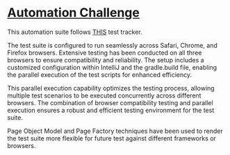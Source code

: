 # <u> Automation Challenge </u>

This automation suite follows [THIS](https://docs.google.com/spreadsheets/d/1xfVrCSVfsmKX8-mgEvxGOfKtDdXz4gK5cTZg8T5Ipso/edit#gid=0) test tracker.

The test suite is configured to run seamlessly across Safari, Chrome, and Firefox browsers. Extensive testing has been conducted on all three browsers to ensure compatibility and reliability. The setup includes a customized configuration within IntelliJ and the gradle.build file, enabling the parallel execution of the test scripts for enhanced efficiency.

This parallel execution capability optimizes the testing process, allowing multiple test scenarios to be executed concurrently across different browsers. The combination of browser compatibility testing and parallel execution ensures a robust and efficient testing environment for the test suite.

Page Object Model and Page Factory techniques have been used to render the test suite more flexible for future test against different frameworks or browsers.




